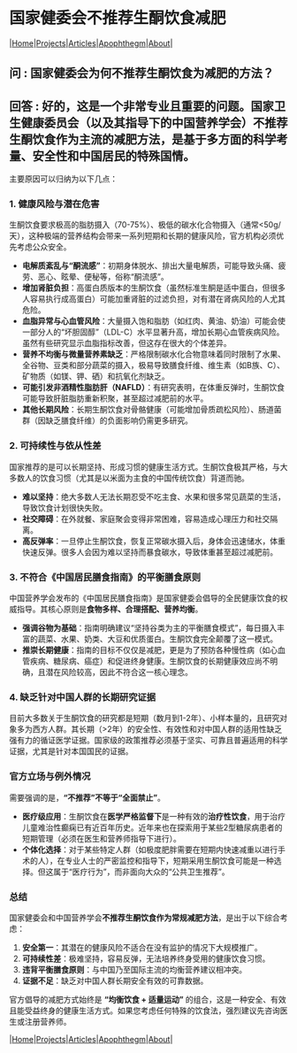 # 国家健委会不推荐生酮饮食减肥

|[Home](/README.md)|[Projects](/projects.md)|[Articles](/articles.md)|[Apophthegm](/apophthegm.md)|[About](/about.md)|

## 问 : 国家健委会为何不推荐生酮饮食为减肥的方法？

## 回答 : 好的，这是一个非常专业且重要的问题。国家卫生健康委员会（以及其指导下的中国营养学会）不推荐生酮饮食作为主流的减肥方法，是基于多方面的科学考量、安全性和中国居民的特殊国情。

主要原因可以归纳为以下几点：

### 1. 健康风险与潜在危害
生酮饮食要求极高的脂肪摄入（70-75%）、极低的碳水化合物摄入（通常<50g/天），这种极端的营养结构会带来一系列短期和长期的健康风险，官方机构必须优先考虑公众安全。

*   **电解质紊乱与“酮流感”**：初期身体脱水、排出大量电解质，可能导致头痛、疲劳、恶心、眩晕、便秘等，俗称“酮流感”。
*   **增加肾脏负担**：高蛋白质版本的生酮饮食（虽然标准生酮是适中蛋白，但很多人容易执行成高蛋白）可能加重肾脏的过滤负担，对有潜在肾病风险的人尤其危险。
*   **血脂异常与心血管风险**：大量摄入饱和脂肪（如红肉、黄油、奶油）可能会使一部分人的“坏胆固醇”（LDL-C）水平显著升高，增加长期心血管疾病风险。虽然有些研究显示血脂指标改善，但这存在很大的个体差异。
*   **营养不均衡与微量营养素缺乏**：严格限制碳水化合物意味着同时限制了水果、全谷物、豆类和部分蔬菜的摄入，极易导致膳食纤维、维生素（如B族、C）、矿物质（如镁、钾、硒）和抗氧化剂缺乏。
*   **可能引发非酒精性脂肪肝（NAFLD）**：有研究表明，在体重反弹时，生酮饮食可能导致肝脏脂肪重新积聚，甚至超过减肥前的水平。
*   **其他长期风险**：长期生酮饮食对骨骼健康（可能增加骨质疏松风险）、肠道菌群（因缺乏膳食纤维）的负面影响仍需更多研究。

### 2. 可持续性与依从性差
国家推荐的是可以长期坚持、形成习惯的健康生活方式。生酮饮食极其严格，与大多数人的饮食习惯（尤其是以米面为主食的中国传统饮食）背道而驰。

*   **难以坚持**：绝大多数人无法长期忍受不吃主食、水果和很多常见蔬菜的生活，导致饮食计划很快失败。
*   **社交障碍**：在外就餐、家庭聚会变得非常困难，容易造成心理压力和社交隔离。
*   **高反弹率**：一旦停止生酮饮食，恢复正常碳水摄入后，身体会迅速储水，体重快速反弹。很多人会因为难以坚持而暴食碳水，导致体重甚至超过减肥前。

### 3. 不符合《中国居民膳食指南》的平衡膳食原则
中国营养学会发布的《中国居民膳食指南》是国家健委会倡导的全民健康饮食的权威指导。其核心原则是**食物多样、合理搭配、营养均衡**。

*   **强调谷物为基础**：指南明确建议“坚持谷类为主的平衡膳食模式”，每日摄入丰富的蔬菜、水果、奶类、大豆和优质蛋白。生酮饮食完全颠覆了这一模式。
*   **推崇长期健康**：指南的目标不仅仅是减肥，更是为了预防各种慢性病（如心血管疾病、糖尿病、癌症）和促进终身健康。生酮饮食的长期健康效应尚不明确，且潜在风险较高，因此不符合这一核心理念。

### 4. 缺乏针对中国人群的长期研究证据
目前大多数关于生酮饮食的研究都是短期（数月到1-2年）、小样本量的，且研究对象多为西方人群。其长期（>2年）的安全性、有效性和对中国人群的适用性缺乏强有力的循证医学证据。国家级的政策推荐必须基于坚实、可靠且普遍适用的科学证据，尤其是针对本国国民的证据。

### 官方立场与例外情况

需要强调的是，**“不推荐”不等于“全面禁止”**。

*   **医疗级应用**：生酮饮食在**医学严格监督下**是一种有效的**治疗性饮食**，用于治疗儿童难治性癫痫已有近百年历史。近年来也在探索用于某些2型糖尿病患者的短期管理（必须在医生和营养师指导下进行）。
*   **个体化选择**：对于某些特定人群（如极度肥胖需要在短期内快速减重以进行手术的人），在专业人士的严密监控和指导下，短期采用生酮饮食可能是一种选择。但这属于“医疗行为”，而非面向大众的“公共卫生推荐”。

### 总结

国家健委会和中国营养学会**不推荐生酮饮食作为常规减肥方法**，是出于以下综合考虑：
1.  **安全第一**：其潜在的健康风险不适合在没有监护的情况下大规模推广。
2.  **可持续性差**：极难坚持，容易反弹，无法培养终身受用的健康饮食习惯。
3.  **违背平衡膳食原则**：与中国乃至国际主流的均衡营养建议相冲突。
4.  **证据不足**：缺乏对中国人群长期安全有效的可靠数据。

官方倡导的减肥方式始终是 **“均衡饮食 + 适量运动”** 的组合，这是一种安全、有效且能受益终身的健康生活方式。如果您考虑任何特殊的饮食法，强烈建议先咨询医生或注册营养师。

|[Home](/README.md)|[Projects](/projects.md)|[Articles](/articles.md)|[Apophthegm](/apophthegm.md)|[About](/about.md)|

